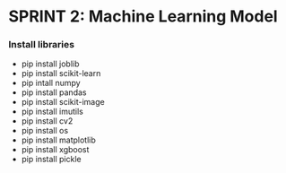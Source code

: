 # SPRINT 2: Machine Learning Model

### Install libraries <br>
- pip install joblib <br>
- pip install scikit-learn <br>
- pip intall numpy <br>
- pip install pandas <br>
- pip install scikit-image <br>
- pip install imutils <br>
- pip install cv2 <br>
- pip install os <br>
- pip install matplotlib <br>
- pip install xgboost <br>
- pip install pickle <br>
